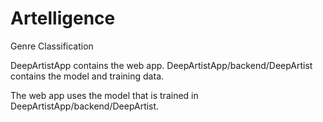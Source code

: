 # Artelligence
Genre Classification

DeepArtistApp contains the web app.
DeepArtistApp/backend/DeepArtist contains the model and training data.

The web app uses the model that is trained in DeepArtistApp/backend/DeepArtist.
